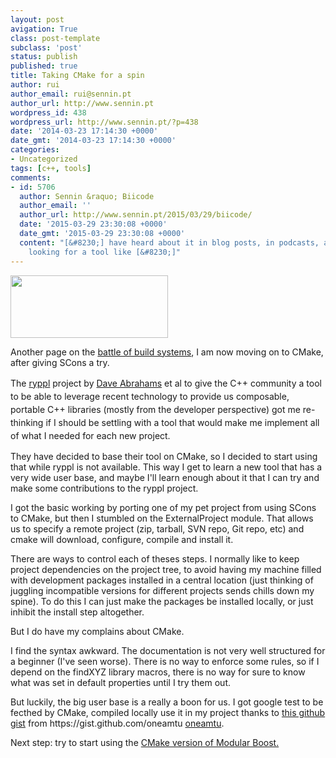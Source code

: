 ```yaml
---
layout: post
avigation: True
class: post-template
subclass: 'post'
status: publish
published: true
title: Taking CMake for a spin
author: rui
author_email: rui@sennin.pt
author_url: http://www.sennin.pt
wordpress_id: 438
wordpress_url: http://www.sennin.pt/?p=438
date: '2014-03-23 17:14:30 +0000'
date_gmt: '2014-03-23 17:14:30 +0000'
categories:
- Uncategorized
tags: [c++, tools]
comments:
- id: 5706
  author: Sennin &raquo; Biicode
  author_email: ''
  author_url: http://www.sennin.pt/2015/03/29/biicode/
  date: '2015-03-29 23:30:08 +0000'
  date_gmt: '2015-03-29 23:30:08 +0000'
  content: "[&#8230;] have heard about it in blog posts, in podcasts, and I have been
    looking for a tool like [&#8230;]"
---
```

<p><a href="http://www.cmake.org"><img class="alignright" alt="" src="http://www.cmake.org/opensourcelogos/cmake100.png" width="252" height="100" /></a></p>
<p>Another page on the <a title="Battle of the build systems" href="http://www.sennin.pt/2012/05/29/battle-of-the-build-systems/">battle of build systems</a>, I am now moving on to CMake, after giving SCons a try.</p>
<p><span style="line-height: 1.5em;">The </span><a style="line-height: 1.5em;" href="http://ryppl.org/">ryppl</a><span style="line-height: 1.5em;"> project by </span><a style="line-height: 1.5em;" href="http://daveabrahams.com/">Dave Abrahams</a><span style="line-height: 1.5em;"> et al to give the C++ community a tool to be able to leverage recent technology to provide us composable, portable C++ libraries (mostly from the developer perspective) got me re-thinking if I should be settling with a tool that would make me implement all of what I needed for each new project.</span></p>
<p>They have decided to base their tool on CMake, so I decided to start using that while ryppl is not available. This way I get to learn a new tool that has a very wide user base, and maybe I'll learn enough about it that I can try and make some contributions to the ryppl project.</p>
<p>I got the basic working by porting one of my pet project from using SCons to CMake, but then I stumbled on the ExternalProject module. That allows us to specify a remote project (zip, tarball, SVN repo, Git repo, etc) and cmake will download, configure, compile and install it.</p>
<p>There are ways to control each of theses steps. I normally like to keep project dependencies on the project tree, to avoid having my machine filled with development packages installed in a central location (just thinking of juggling incompatible versions for different projects sends chills down my spine). To do this I can just make the packages be installed locally, or just inhibit the install step altogether.</p>
<p>But I do have my complains about CMake.</p>
<p>I find the syntax awkward. The documentation is not very well structured for a beginner (I've seen worse). There is no way to enforce some rules, so if I depend on the findXYZ library macros, there is no way for sure to know what was set in default properties until I try them out.</p>
<p>But luckily, the big user base is a really a boon for us. I got google test to be fecthed by CMake, compiled locally use it in my project thanks to <a href="https://gist.github.com/oneamtu/3734295">this github gist</a> from&nbsp;https://gist.github.com/oneamtu <a href="https://gist.github.com/oneamtu">oneamtu</a>.</p>
<p>Next step: try to start using the <a href="https://svn.boost.org/trac/boost/wiki/CMakeModularizationStatus">CMake version of Modular Boost.</a></p>
